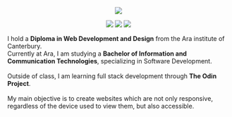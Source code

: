 <p align="center"><a href="https://www.linkedin.com/in/jamie-wilson-b1b8351b0/m"><img src="https://img.shields.io/badge/LinkedIn-0077B5?style=for-the-badge&logo=linkedin&logoColor=white"/></a></p>
<p align="center">
<a href="https://www.linkedin.com/in/jamie-wilson-b1b8351b0/m"><img src="https://img.shields.io/badge/HTML5-E34F26?style=for-the-badge&logo=html5&logoColor=white"/></a>
<a href="https://www.linkedin.com/in/jamie-wilson-b1b8351b0/m"><img src="https://img.shields.io/badge/CSS3-1572B6?style=for-the-badge&logo=css3&logoColor=white"/></a>
<a href="https://www.linkedin.com/in/jamie-wilson-b1b8351b0/m"><img src="https://img.shields.io/badge/JavaScript-F7DF1E?style=for-the-badge&logo=javascript&logoColor=black"/></a>
</P>
I hold a <b>Diploma in Web Development and Design</b> from the Ara institute of Canterbury.
<br>
Currently at Ara, I am studying a <b>Bachelor of Information and Communication Technologies</b>, specializing in Software Development.
<br>
<br>
Outside of class, I am learning full stack development through <b>The Odin Project</b>.
<br>
<br>
My main objective is to create websites which are not only responsive, regardless of the device used to view them, but also accessible. 
